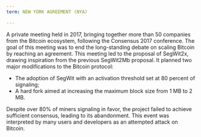 ```yaml
---
term: NEW YORK AGREEMENT (NYA)

---
```

A private meeting held in 2017, bringing together more than 50 companies from the Bitcoin ecosystem, following the Consensus 2017 conference. The goal of this meeting was to end the long-standing debate on scaling Bitcoin by reaching an agreement. This meeting led to the proposal of SegWit2x, drawing inspiration from the previous SegWit2Mb proposal. It planned two major modifications to the Bitcoin protocol:


- The adoption of SegWit with an activation threshold set at 80 percent of signaling;
- A hard fork aimed at increasing the maximum block size from 1 MB to 2 MB.

Despite over 80% of miners signaling in favor, the project failed to achieve sufficient consensus, leading to its abandonment. This event was interpreted by many users and developers as an attempted attack on Bitcoin.